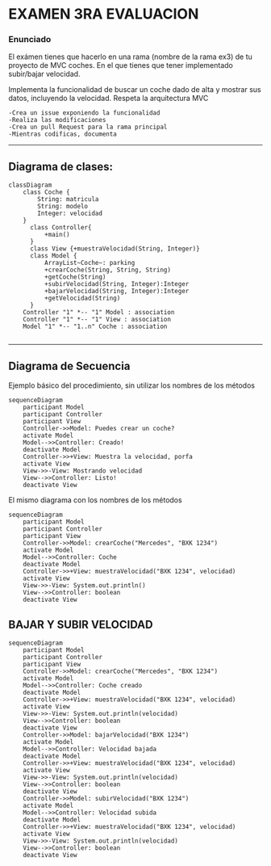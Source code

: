 # EXAMEN 3RA EVALUACION

### Enunciado

El exámen tienes que hacerlo en una rama (nombre de la rama ex3) de tu proyecto de MVC coches. En el que tienes que tener implementado subir/bajar velocidad.

Implementa la funcionalidad de buscar un coche dado de alta y mostrar sus datos, incluyendo la velocidad. Respeta la arquitectura MVC

    -Crea un issue exponiendo la funcionalidad
    -Realiza las modificaciones
    -Crea un pull Request para la rama principal
    -Mientras codificas, documenta


---
## Diagrama de clases:

```mermaid
classDiagram
    class Coche {
        String: matricula
        String: modelo
        Integer: velocidad
    }
      class Controller{
          +main()
      }
      class View {+muestraVelocidad(String, Integer)}
      class Model {
          ArrayList~Coche~: parking
          +crearCoche(String, String, String)
          +getCoche(String)
          +subirVelocidad(String, Integer):Integer
          +bajarVelocidad(String, Integer):Integer
          +getVelocidad(String)
      }
    Controller "1" *-- "1" Model : association
    Controller "1" *-- "1" View : association
    Model "1" *-- "1..n" Coche : association
      
```

---

## Diagrama de Secuencia

Ejemplo básico del procedimiento, sin utilizar los nombres de los métodos


```mermaid
sequenceDiagram
    participant Model
    participant Controller
    participant View
    Controller->>Model: Puedes crear un coche?
    activate Model
    Model-->>Controller: Creado!
    deactivate Model
    Controller->>+View: Muestra la velocidad, porfa
    activate View
    View->>-View: Mostrando velocidad
    View-->>Controller: Listo!
    deactivate View
```

El mismo diagrama con los nombres de los métodos

```mermaid
sequenceDiagram
    participant Model
    participant Controller
    participant View
    Controller->>Model: crearCoche("Mercedes", "BXK 1234")
    activate Model
    Model-->>Controller: Coche
    deactivate Model
    Controller->>+View: muestraVelocidad("BXK 1234", velocidad)
    activate View
    View->>-View: System.out.println()
    View-->>Controller: boolean
    deactivate View
```



## BAJAR Y SUBIR VELOCIDAD
```mermaid
sequenceDiagram
    participant Model
    participant Controller
    participant View
    Controller->>Model: crearCoche("Mercedes", "BXK 1234")
    activate Model
    Model-->>Controller: Coche creado
    deactivate Model
    Controller->>+View: muestraVelocidad("BXK 1234", velocidad)
    activate View
    View->>-View: System.out.println(velocidad)
    View-->>Controller: boolean
    deactivate View
    Controller->>Model: bajarVelocidad("BXK 1234")
    activate Model
    Model-->>Controller: Velocidad bajada
    deactivate Model
    Controller->>+View: muestraVelocidad("BXK 1234", velocidad)
    activate View
    View->>-View: System.out.println(velocidad)
    View-->>Controller: boolean
    deactivate View
    Controller->>Model: subirVelocidad("BXK 1234")
    activate Model
    Model-->>Controller: Velocidad subida
    deactivate Model
    Controller->>+View: muestraVelocidad("BXK 1234", velocidad)
    activate View
    View->>-View: System.out.println(velocidad)
    View-->>Controller: boolean
    deactivate View
```
